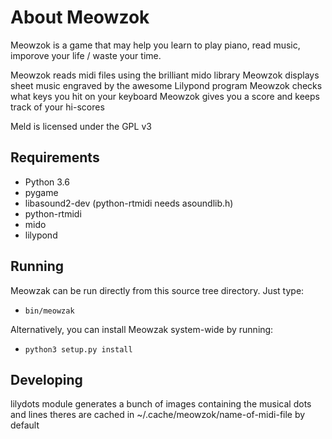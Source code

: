 About Meowzok
==========

Meowzok is a game that may help you learn to play piano, read music,
imporove your life / waste your time. 

Meowzok reads midi files using the brilliant mido library
Meowzok displays sheet music engraved by the awesome Lilypond program
Meowzok checks what keys you hit on your keyboard
Meowzok gives you a score and keeps track of your hi-scores

Meld is licensed under the GPL v3 


Requirements
------------

* Python 3.6
* pygame
* libasound2-dev     (python-rtmidi needs asoundlib.h)
* python-rtmidi  
* mido 
* lilypond

Running
-------

Meowzak can be run directly from this source tree directory. Just type:

 * `bin/meowzak`

Alternatively, you can install Meowzak system-wide by running:

 * `python3 setup.py install`

Developing
----------

lilydots module generates a bunch of images containing the musical dots and lines
theres are cached in ~/.cache/meowzok/name-of-midi-file by default 


